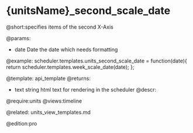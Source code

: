 {unitsName}_second_scale_date
=============
@short:specifies items of the second X-Axis
	
@params:
- date	Date	the date which needs formatting

@example:
scheduler.templates.units_second_scale_date = function(date){
	return scheduler.templates.week_scale_date(date);
};

@template:	api_template
@returns:
- text    string     html text for rendering in the scheduler
@descr:


	
@require:units
@views:timeline


@related:
	units_view_templates.md
    
@edition:pro
